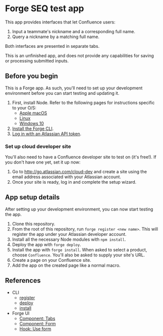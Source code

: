 # Forge SEQ test app

This app provides interfaces that let Confluence users:

1. Input a teammate's nickname and a corresponding full name.
2. Query a nickname by a matching full name. 

Both interfaces are presented in separate tabs.

This is an unfinished app, and does not provide any capabilities for saving
or processing submitted inputs. 

## Before you begin

This is a Forge app. As such, you'll need to set up your development environment before
you can start testing and updating it.

1. First, install Node. Refer to the following pages for instructions specific to your O/S:
    - [Apple macOS](https://developer.atlassian.com/platform/forge/installing-forge-on-macos)
    - [Linux](https://developer.atlassian.com/platform/forge/installing-forge-on-linux)
    - [Windows 10](https://developer.atlassian.com/platform/forge/installing-forge-on-windows)
2. [Install the Forge CLI](https://developer.atlassian.com/platform/forge/getting-started/#install-the-forge-cli).
3. [Log in with an Atlassian API token](https://developer.atlassian.com/platform/forge/getting-started/#log-in-with-an-atlassian-api-token).

### Set up cloud developer site

You'll also need to have a Confluence developer site to test on (it's free!).
If you don't have one yet, set it up now:

1. Go to http://go.atlassian.com/cloud-dev and create a site using the email address associated with your Atlassian account.
2. Once your site is ready, log in and complete the setup wizard.


## App setup details

After setting up your development environment, you can now start testing the app.

1. Clone this repository.
2. From the root of this repository, run `forge register <new name>`. This will register the app under your Atlassian developer account.
3. Install all the necessary Node modules with `npm install`.
4. Deploy the app with `forge deploy`.
5. Install the app with `forge install`. When asked to select a product, choose `Confluence`. You'll also be asked to supply your site's URL.
6. Create a page on your Confluence site.
7. Add the app on the created page like a normal macro.


## References

- CLI
    - [register](https://developer.atlassian.com/platform/forge/cli-reference/register/)
    - [deploy](https://developer.atlassian.com/platform/forge/cli-reference/deploy/)
    - [install](https://developer.atlassian.com/platform/forge/cli-reference/install/)
- Forge UI
    - [Component: Tabs](https://developer.atlassian.com/platform/forge/ui-kit/components/tabs/)
    - [Component: Form](https://developer.atlassian.com/platform/forge/ui-kit/components/form/)
    - [Hook: Use form](https://developer.atlassian.com/platform/forge/ui-kit/hooks/use-form/)
